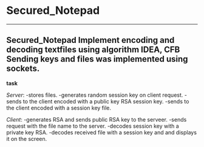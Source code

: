 # Secured_Notepad

-----------------
Secured_Notepad
Implement encoding and decoding textfiles using algorithm IDEA, CFB
Sending keys and files was implemented using sockets.
-----------------
**task**

*Server*:
-stores files.
-generates random session key on client request.
-sends to the client encoded with a public key RSA session key.
-sends to the client encoded with a session key file.

*Client*:
-generates RSA and sends public RSA key to the serveer.
-sends request with  the file name to the server.
-decodes session key with a private key RSA.
-decodes received file with a session key and and displays it on the screen.
